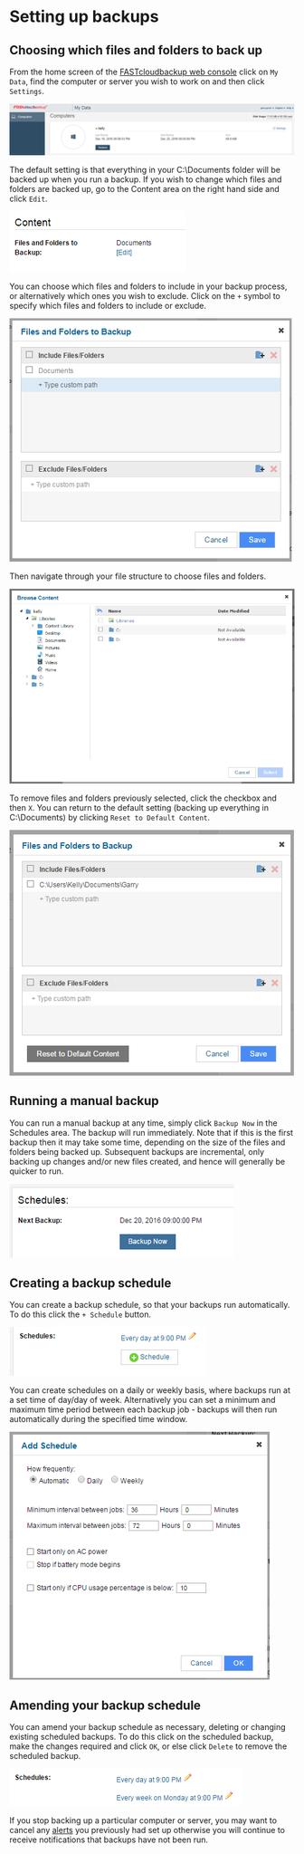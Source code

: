 # Setting up backups

## Choosing which files and folders to back up

From the home screen of the [FASTcloudbackup web console](https://fcb.ukfast.co.uk) click on `My Data`, find the computer or server you wish to work on and then click `Settings`.

![Computers installed](files/Computers_installed.PNG)

The default setting is that everything in your C:\Documents folder will be backed up when you run a backup.  If you wish to change which files and folders are backed up, go to the Content area on the right hand side and click `Edit`.

![Content2](files/Content2.PNG)

You can choose which files and folders to include in your backup process, or alternatively which ones you wish to exclude.  Click on the `+` symbol to specify which files and folders to include or exclude.

![files folders default](files/files_folders_default.PNG)

Then navigate through your file structure to choose files and folders.

![browse files](files/browse_files.PNG)

To remove files and folders previously selected, click the checkbox and then `X`.  You can return to the default setting (backing up everything in C:\Documents) by clicking `Reset to Default Content`.

![files and folders](files/files_and_folders.PNG)

## Running a manual backup

You can run a manual backup at any time, simply click `Backup Now` in the Schedules area. The backup will run immediately.  Note that if this is the first backup then it may take some time, depending on the size of the files and folders being backed up.  Subsequent backups are incremental, only backing up changes and/or new files created, and hence will generally be quicker to run.

![manual](files/manual.PNG)

## Creating a backup schedule

You can create a backup schedule, so that your backups run automatically.  To do this click the `+ Schedule` button.

![schedule](files/schedule.PNG)

You can create schedules on a daily or weekly basis, where backups run at a set time of day/day of week.  Alternatively you can set a minimum and maximum time period between each backup job - backups will then run automatically during the specified time window.

![add schedule](files/add_schedule.PNG)

## Amending your backup schedule

You can amend your backup schedule as necessary, deleting or changing existing scheduled backups.  To do this click on the scheduled backup, make the changes required and click `OK`, or else click `Delete` to remove the scheduled backup.

![amend](files/amend.PNG)

If you stop backing up a particular computer or server, you may want to cancel any [alerts](link) you previously had set up otherwise you will continue to receive notifications that backups have not been run.
